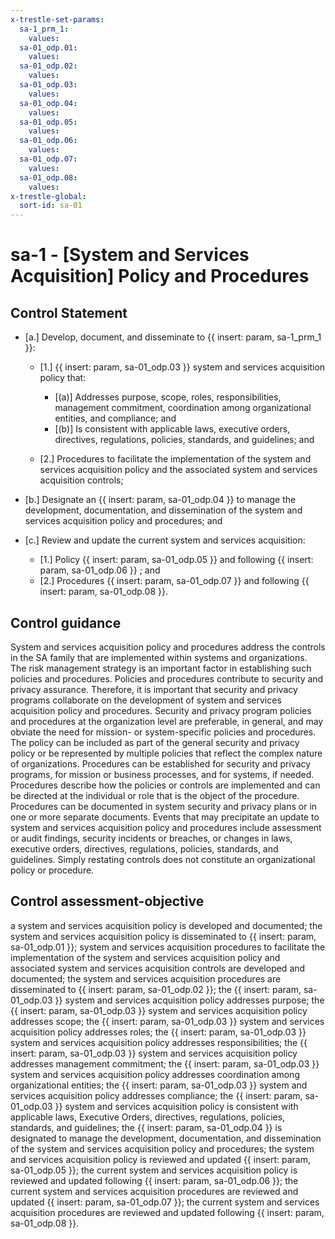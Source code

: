 ```yaml
---
x-trestle-set-params:
  sa-1_prm_1:
    values:
  sa-01_odp.01:
    values:
  sa-01_odp.02:
    values:
  sa-01_odp.03:
    values:
  sa-01_odp.04:
    values:
  sa-01_odp.05:
    values:
  sa-01_odp.06:
    values:
  sa-01_odp.07:
    values:
  sa-01_odp.08:
    values:
x-trestle-global:
  sort-id: sa-01
---
```


# sa-1 - \[System and Services Acquisition\] Policy and Procedures

## Control Statement

- \[a.\] Develop, document, and disseminate to {{ insert: param, sa-1_prm_1 }}:

  - \[1.\] {{ insert: param, sa-01_odp.03 }} system and services acquisition policy that:

    - \[(a)\] Addresses purpose, scope, roles, responsibilities, management commitment, coordination among organizational entities, and compliance; and
    - \[(b)\] Is consistent with applicable laws, executive orders, directives, regulations, policies, standards, and guidelines; and

  - \[2.\] Procedures to facilitate the implementation of the system and services acquisition policy and the associated system and services acquisition controls;

- \[b.\] Designate an {{ insert: param, sa-01_odp.04 }} to manage the development, documentation, and dissemination of the system and services acquisition policy and procedures; and

- \[c.\] Review and update the current system and services acquisition:

  - \[1.\] Policy {{ insert: param, sa-01_odp.05 }} and following {{ insert: param, sa-01_odp.06 }} ; and
  - \[2.\] Procedures {{ insert: param, sa-01_odp.07 }} and following {{ insert: param, sa-01_odp.08 }}.

## Control guidance

System and services acquisition policy and procedures address the controls in the SA family that are implemented within systems and organizations. The risk management strategy is an important factor in establishing such policies and procedures. Policies and procedures contribute to security and privacy assurance. Therefore, it is important that security and privacy programs collaborate on the development of system and services acquisition policy and procedures. Security and privacy program policies and procedures at the organization level are preferable, in general, and may obviate the need for mission- or system-specific policies and procedures. The policy can be included as part of the general security and privacy policy or be represented by multiple policies that reflect the complex nature of organizations. Procedures can be established for security and privacy programs, for mission or business processes, and for systems, if needed. Procedures describe how the policies or controls are implemented and can be directed at the individual or role that is the object of the procedure. Procedures can be documented in system security and privacy plans or in one or more separate documents. Events that may precipitate an update to system and services acquisition policy and procedures include assessment or audit findings, security incidents or breaches, or changes in laws, executive orders, directives, regulations, policies, standards, and guidelines. Simply restating controls does not constitute an organizational policy or procedure.

## Control assessment-objective

a system and services acquisition policy is developed and documented;
the system and services acquisition policy is disseminated to {{ insert: param, sa-01_odp.01 }};
system and services acquisition procedures to facilitate the implementation of the system and services acquisition policy and associated system and services acquisition controls are developed and documented;
the system and services acquisition procedures are disseminated to {{ insert: param, sa-01_odp.02 }};
the {{ insert: param, sa-01_odp.03 }} system and services acquisition policy addresses purpose;
the {{ insert: param, sa-01_odp.03 }} system and services acquisition policy addresses scope;
the {{ insert: param, sa-01_odp.03 }} system and services acquisition policy addresses roles;
the {{ insert: param, sa-01_odp.03 }} system and services acquisition policy addresses responsibilities;
the {{ insert: param, sa-01_odp.03 }} system and services acquisition policy addresses management commitment;
the {{ insert: param, sa-01_odp.03 }} system and services acquisition policy addresses coordination among organizational entities;
the {{ insert: param, sa-01_odp.03 }} system and services acquisition policy addresses compliance;
the {{ insert: param, sa-01_odp.03 }} system and services acquisition policy is consistent with applicable laws, Executive Orders, directives, regulations, policies, standards, and guidelines;
the {{ insert: param, sa-01_odp.04 }} is designated to manage the development, documentation, and dissemination of the system and services acquisition policy and procedures;
the system and services acquisition policy is reviewed and updated {{ insert: param, sa-01_odp.05 }};
the current system and services acquisition policy is reviewed and updated following {{ insert: param, sa-01_odp.06 }};
the current system and services acquisition procedures are reviewed and updated {{ insert: param, sa-01_odp.07 }};
the current system and services acquisition procedures are reviewed and updated following {{ insert: param, sa-01_odp.08 }}.
